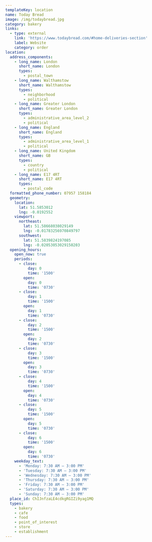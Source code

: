 ```yaml
---
templateKey: location
name: Today Bread
image: /img/todaybread.jpg
category: bakery
links:
  - type: external
    link: 'https://www.todaybread.com/#home-deliveries-section'
    label: Website
    category: order
location:
  address_components:
    - long_name: London
      short_name: London
      types:
        - postal_town
    - long_name: Walthamstow
      short_name: Walthamstow
      types:
        - neighborhood
        - political
    - long_name: Greater London
      short_name: Greater London
      types:
        - administrative_area_level_2
        - political
    - long_name: England
      short_name: England
      types:
        - administrative_area_level_1
        - political
    - long_name: United Kingdom
      short_name: GB
      types:
        - country
        - political
    - long_name: E17 4RT
      short_name: E17 4RT
      types:
        - postal_code
  formatted_phone_number: 07957 158184
  geometry:
    location:
      lat: 51.5853012
      lng: -0.0192552
    viewport:
      northeast:
        lat: 51.58668038029149
        lng: -0.01783256970849797
      southwest:
        lat: 51.5839824197085
        lng: -0.02053053029150203
  opening_hours:
    open_now: true
    periods:
      - close:
          day: 0
          time: '1500'
        open:
          day: 0
          time: '0730'
      - close:
          day: 1
          time: '1500'
        open:
          day: 1
          time: '0730'
      - close:
          day: 2
          time: '1500'
        open:
          day: 2
          time: '0730'
      - close:
          day: 3
          time: '1500'
        open:
          day: 3
          time: '0730'
      - close:
          day: 4
          time: '1500'
        open:
          day: 4
          time: '0730'
      - close:
          day: 5
          time: '1500'
        open:
          day: 5
          time: '0730'
      - close:
          day: 6
          time: '1500'
        open:
          day: 6
          time: '0730'
    weekday_text:
      - 'Monday: 7:30 AM – 3:00 PM'
      - 'Tuesday: 7:30 AM – 3:00 PM'
      - 'Wednesday: 7:30 AM – 3:00 PM'
      - 'Thursday: 7:30 AM – 3:00 PM'
      - 'Friday: 7:30 AM – 3:00 PM'
      - 'Saturday: 7:30 AM – 3:00 PM'
      - 'Sunday: 7:30 AM – 3:00 PM'
  place_id: ChIJnfzaLE4cdkgRGIZi9yag1MQ
  types:
    - bakery
    - cafe
    - food
    - point_of_interest
    - store
    - establishment
---
```

